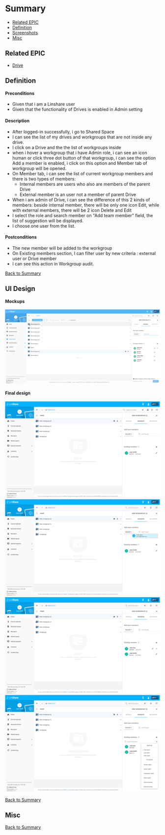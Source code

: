 # Summary

* [Related EPIC](#related-epic)
* [Definition](#definition)
* [Screenshots](#screenshots)
* [Misc](#misc)

## Related EPIC

* [Drive](./README.md)

## Definition

#### Preconditions
* Given that i am a Linshare user
* Given that the functionality of Drives is enabled in Admin setting
#### Description
* After logged-in successfully, i go to Shared Space
* I can see the list of my drives and workgroups that are not inside any drive.
* I click on a Drive and the the list of workgroups inside
* when i hover a workgroup that i have Admin role, i can see an icon human or click three dot button of that workgroup, i can see the option Add a member is enabled, i click on this option and Member tab of workgroup will be opened. 
*  On Member tab, i can see the list of current workgroup members and there is two types of members:
   *  Internal members are users who also are members of the parent Drive 
   *  External member is an user not a member of parent Drive
*  When i am admin of Drive, i can see the difference of this 2 kinds of members: beside internal member, there will be only one icon Edit, while with external members, there will be 2 icon Delete and Edit 
*  I  select the role and search member on "Add team member" field, the list of suggestion will be displayed.
*  I  choose one user from the list.
#### Postconditions
*  The new member will be added to the workgroup
*  On Existing members section, I can filter user by new criteria : external user or Drive member
*  I can see this action in Workgroup audit. 

[Back to Summary](#summary)

## UI Design

#### Mockups
![story13](./mockups/13.1.png)
#### Final design
![story13](./design/13.1.png)
![story13](./design/13.2.png)
![story13](./design/13.3.png)
![story13](./design/13.4.png)

[Back to Summary](#summary)
## Misc

[Back to Summary](#summary)
